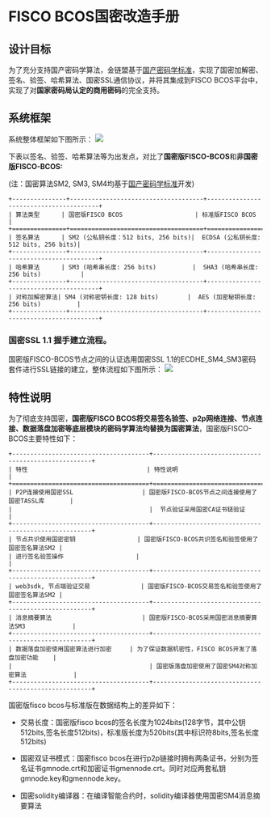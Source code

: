 

# FISCO BCOS国密改造手册

## 设计目标
  为了充分支持国产密码学算法，金链盟基于[国产密码学标准](http://www.gmbz.org.cn/main/bzlb.html)，实现了国密加解密、签名、验签、哈希算法、国密SSL通信协议，并将其集成到FISCO BCOS平台中，实现了对**国家密码局认定的商用密码**的完全支持。

## 系统框架
系统整体框架如下图所示：
![](../../../images/guomi/guomishakehand.png)


  下表以签名、验签、哈希算法等为出发点，对比了**国密版FISCO-BCOS**和**非国密版FISCO-BCOS:**

  (注：国密算法SM2, SM3, SM4均基于[国产密码学标准](http://www.gmbz.org.cn/main/bzlb.html)开发)

```eval_rst
+---------------+-------------------------------------+----------------------------------------+
| 算法类型      | 国密版FISCO BCOS                    | 标准版FISCO BCOS                      |
+===============+=====================================+========================================+
| 签名算法      | SM2 (公私钥长度：512 bits, 256 bits)|  ECDSA (公私钥长度: 512 bits, 256 bits)|
+---------------+-------------------------------------+----------------------------------------+
| 哈希算法      | SM3 (哈希串长度: 256 bits)          |  SHA3 (哈希串长度: 256 bits)           |
+---------------+-------------------------------------+----------------------------------------+
| 对称加解密算法| SM4 (对称密钥长度: 128 bits)        |  AES (加密秘钥长度: 256 bits)          |
+---------------+-------------------------------------+----------------------------------------+
```



### 国密SSL 1.1 握手建立流程。
国密版FISCO-BCOS节点之间的认证选用国密SSL 1.1的ECDHE_SM4_SM3密码套件进行SSL链接的建立，整体流程如下图所示：
![](../../../images/guomi/ssl1.png)
## 特性说明

为了彻底支持国密，**国密版FISCO BCOS将交易签名验签、p2p网络连接、节点连接、数据落盘加密等底层模块的密码学算法均替换为国密算法**，国密版FISCO-BCOS主要特性如下：

```eval_rst
+--------------------------------------+-----------------------------------------------------+
| 特性                                 | 特性说明                                            |
+======================================+=====================================================+
| P2P连接使用国密SSL                   | 国密版FISCO-BCOS节点之间连接使用了国密TASSL库       |
|                                      |  节点验证采用国密CA证书链验证                       |
+--------------------------------------+-----------------------------------------------------+
| 节点共识使用国密密钥                 | 国密版FISCO-BCOS共识签名和验签使用了国密签名算法SM2 |
| 进行签名验签操作                    |                                                     |
+--------------------------------------+-----------------------------------------------------+
| web3sdk, 节点端验证交易              | 国密版FISCO-BCOS交易签名和验签使用了国密签名算法SM2 |
+--------------------------------------+-----------------------------------------------------+
| 消息摘要算法                         | 国密版FISCO-BCOS采用国密消息摘要算法SM3             |
+--------------------------------------+-----------------------------------------------------+
| 数据落盘加密使用国密算法进行加密     | 为了保证数据机密性，FISCO BCOS开发了落盘加密功能    |
|                                      | 国密版落盘加密使用了国密SM4对称加密算法             |
+--------------------------------------+-----------------------------------------------------+
```
国密版fisco bcos与标准版在数据结构上的差异如下：

* 交易长度：国密版fisco bcos的签名长度为1024bits(128字节，其中公钥512bits,签名长度512bits)，标准版长度为520bits(其中标识符8bits,签名长度512bits)

* 国密双证书模式：国密fisco bcos在进行p2p链接时拥有两条证书，分别为签名证书gmnode.crt和加密证书gmennode.crt。同时对应两套私钥gmnode.key和gmennode.key。

* 国密solidity编译器：在编译智能合约时，solidity编译器使用国密SM4消息摘要算法

